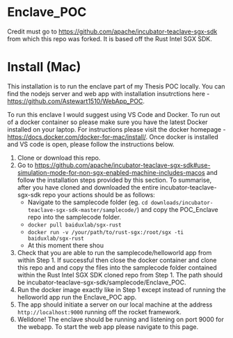 # Enclave_POC

Credit must go to https://github.com/apache/incubator-teaclave-sgx-sdk from which this repo was forked. It is based off the Rust Intel SGX SDK. 

# Install (Mac)

This installation is to run the enclave part of my Thesis POC locally. You can find the nodejs server and web app with installation insutrctions here - https://github.com/Astewart1510/WebApp_POC. 

To run this enclave I would suggest using VS Code and Docker. To run out of a docker container so please make sure you have the latest Docker installed on your laptop. For instructions please visit the docker homepage - https://docs.docker.com/docker-for-mac/install/. Once docker is installed and VS code is open, please follow the instructions below. 

1. Clone or download this repo.
2. Go to https://github.com/apache/incubator-teaclave-sgx-sdk#use-simulation-mode-for-non-sgx-enabled-machine-includes-macos and follow the installation steps provided by this section. To summarise, after you have cloned and downloaded the entire incubator-teaclave-sgx-sdk repo your actions should be as follows:
    *  Navigate to the samplecode folder (eg. `cd downloads/incubator-teaclave-sgx-sdk-master/samplecode/`) and copy the POC_Enclave repo into the samplecode folder.
    * `docker pull baiduxlab/sgx-rust`
    * `docker run -v /your/path/to/rust-sgx:/root/sgx -ti baiduxlab/sgx-rust`
    *  At this moment there shou
3. Check that you are able to run the samplecode/helloworld app from within Step 1. If successful then close the docker container and clone this repo and and copy the files into the samplecode folder contained within the Rust Intel SGX SDK cloned repo from Step 1. The path should be incubator-teaclave-sgx-sdk/samplecode/Enclave_POC. 
4. Run the docker image exactly like in Step 1 except instead of running the helloworld app run the Enclave_POC app. 
5. The app should initiate a server on our local machine at the address `http://localhost:9000` running off the rocket framework. 
6. Welldone! The enclave should be running and listening on port 9000 for the webapp. To start the web app please navigate to this page. 
